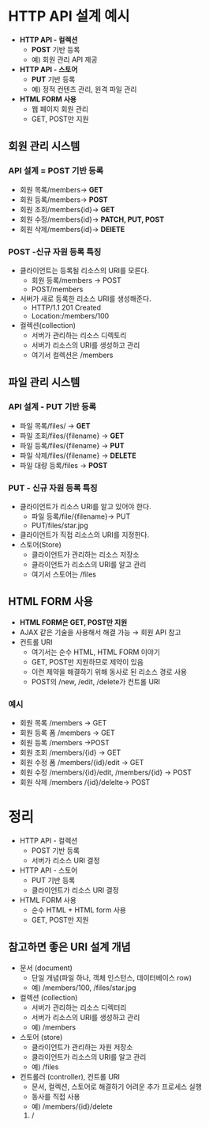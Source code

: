 # HTTP API 설계 예시

- **HTTP API - 컬렉션**
    - **POST** 기반 등록
    - 예) 회원 관리 API 제공
- **HTTP API - 스토어**
    - **PUT** 기반 등록
    - 예) 정적 컨텐츠 관리, 원격 파일 관리
- **HTML FORM 사용**
    - 웹 페이지 회원 관리
    - GET, POST만 지원

## 회원 관리 시스템

### API 설계 = POST 기반 등록

- 회원 목록/members→ **GET**
- 회원 등록/members→ **POST**
- 회원 조회/members{id}→ **GET**
- 회원 수정/members{id}→ **PATCH, PUT, POST**
- 회원 삭제/members{id}→ **DElETE**

### POST -신규 자원 등록 특징

- 클라이언트는 등록될 리소스의 URI를 모른다.
    - 회원 등록/members → POST
    - POST/members
- 서버가 새로 등록한 리소스 URI를 생성해준다.
    - HTTP/1.1 201 Created
    - Location:/members/100
- 컬렉션(collection)
    - 서버가 관리하는 리소스 디렉토리
    - 서버가 리소스의 URI를 생성하고 관리
    - 여기서 컬렉션은 /members

## 파일 관리 시스템

### API 설계 - PUT 기반 등록

- 파일 목록/files/ → **GET**
- 파일 조회/files/{filename} → **GET**
- 파일 등록/files/{filename} → **PUT**
- 파일 삭제/files/{filename} → **DELETE**
- 파일 대량 등록/files → **POST**

### PUT - 신규 자원 등록 특징

- 클라이언트가 리소스 URI를 알고 있어야 한다.
    - 파일 등록/file/{filename}→ PUT
    - PUT/files/star.jpg
- 클라이언트가 직접 리소스의 URI를 지정한다.
- 스토어(Store)
    - 클라이언트가 관리하는 리소스 저장소
    - 클라이언트가 리소스의 URI를 알고 관리
    - 여기서 스토어는 /files

## HTML FORM 사용

- **HTML FORM은 GET, POST만 지원**
- AJAX 같은 기술을 사용해서 해결 가능 → 회원 API 참고
- 컨트롤 URI
    - 여기서는 순수 HTML, HTML FORM 이야기
    - GET, POST만 지원하므로 제약이 있음
    - 이런 제약을 해결하기 위해 동사로 된 리소스 경로 사용
    - POST의 /new, /edit, /delete가 컨트롤 URI

### 예시

- 회원 목록 /members → GET
- 회원 등록 폼  /members → GET
- 회원 등록  /members →POST
- 회원 조회  /members/{id} → GET
- 회원 수정 폼  /members/{id}/edit → GET
- 회원 수정  /members/{id}/edit, /members/{id} → POST
- 회원 삭제  /members /{id}/delelte→ POST

# 정리

- HTTP API - 컬렉션
    - POST 기반 등록
    - 서버가 리소스 URI 결정
- HTTP API - 스토어
    - PUT 기반 등록
    - 클라이언트가 리소스 URI 결정
- HTML FORM 사용
    - 순수 HTML + HTML form 사용
    - GET, POST만 지원

## 참고하면 좋은 URI 설계 개념

- 문서 (document)
    - 단일 개념(파일 하나, 객체 인스턴스, 데이터베이스 row)
    - 예) /members/100, /files/star.jpg
- 컬렉션 (collection)
    - 서버가 관리하는 리소스 디렉터리
    - 서버가 리소스의 URI를 생성하고 관리
    - 예) /members
- 스토어 (store)
    - 클라이언트가 관리하는 자원 저장소
    - 클라이언트가 리소스의 URI를 알고 관리
    - 예) /files
- 컨트롤러 (controller), 컨트롤 URI
    - 문서, 컬렉션, 스토어로 해결하기 어려운 추가 프로세스 실행
    - 동사를 직접 사용
    - 예) /members/{id}/delete
    1. /
